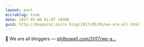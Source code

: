 ```yaml
---
layout: post
microblog: true
date: 2017-05-06 01:07 +0300
guid: http://desparoz.micro.blog/2017/05/05/we-are-all.html
---
```

🔗 We are all bloggers — [philbowell.com/2017/we-a...](http://philbowell.com/2017/we-are-all-bloggers/)
